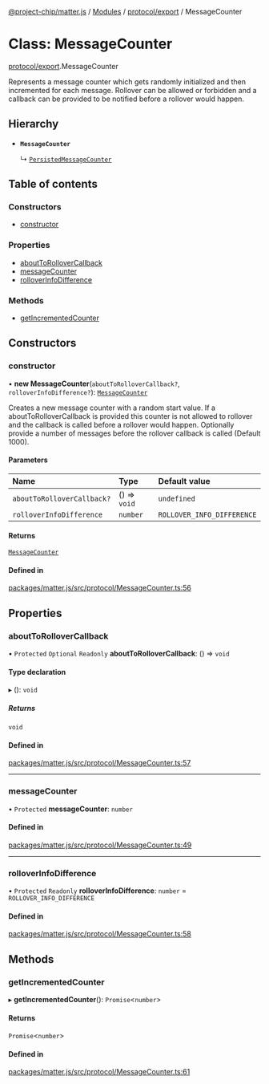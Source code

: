 [@project-chip/matter.js](../README.md) / [Modules](../modules.md) / [protocol/export](../modules/protocol_export.md) / MessageCounter

# Class: MessageCounter

[protocol/export](../modules/protocol_export.md).MessageCounter

Represents a message counter which gets randomly initialized and then incremented for each message.
Rollover can be allowed or forbidden and a callback can be provided to be notified before a rollover would happen.

## Hierarchy

- **`MessageCounter`**

  ↳ [`PersistedMessageCounter`](protocol_export.PersistedMessageCounter.md)

## Table of contents

### Constructors

- [constructor](protocol_export.MessageCounter.md#constructor)

### Properties

- [aboutToRolloverCallback](protocol_export.MessageCounter.md#abouttorollovercallback)
- [messageCounter](protocol_export.MessageCounter.md#messagecounter)
- [rolloverInfoDifference](protocol_export.MessageCounter.md#rolloverinfodifference)

### Methods

- [getIncrementedCounter](protocol_export.MessageCounter.md#getincrementedcounter)

## Constructors

### constructor

• **new MessageCounter**(`aboutToRolloverCallback?`, `rolloverInfoDifference?`): [`MessageCounter`](protocol_export.MessageCounter.md)

Creates a new message counter with a random start value. If a aboutToRolloverCallback is provided this
counter is not allowed to rollover and the callback is called before a rollover would happen. Optionally provide
a number of messages before the rollover callback is called (Default 1000).

#### Parameters

| Name | Type | Default value |
| :------ | :------ | :------ |
| `aboutToRolloverCallback?` | () => `void` | `undefined` |
| `rolloverInfoDifference` | `number` | `ROLLOVER_INFO_DIFFERENCE` |

#### Returns

[`MessageCounter`](protocol_export.MessageCounter.md)

#### Defined in

[packages/matter.js/src/protocol/MessageCounter.ts:56](https://github.com/project-chip/matter.js/blob/558e12c94a201592c28c7bc0743705360b3e5ca6/packages/matter.js/src/protocol/MessageCounter.ts#L56)

## Properties

### aboutToRolloverCallback

• `Protected` `Optional` `Readonly` **aboutToRolloverCallback**: () => `void`

#### Type declaration

▸ (): `void`

##### Returns

`void`

#### Defined in

[packages/matter.js/src/protocol/MessageCounter.ts:57](https://github.com/project-chip/matter.js/blob/558e12c94a201592c28c7bc0743705360b3e5ca6/packages/matter.js/src/protocol/MessageCounter.ts#L57)

___

### messageCounter

• `Protected` **messageCounter**: `number`

#### Defined in

[packages/matter.js/src/protocol/MessageCounter.ts:49](https://github.com/project-chip/matter.js/blob/558e12c94a201592c28c7bc0743705360b3e5ca6/packages/matter.js/src/protocol/MessageCounter.ts#L49)

___

### rolloverInfoDifference

• `Protected` `Readonly` **rolloverInfoDifference**: `number` = `ROLLOVER_INFO_DIFFERENCE`

#### Defined in

[packages/matter.js/src/protocol/MessageCounter.ts:58](https://github.com/project-chip/matter.js/blob/558e12c94a201592c28c7bc0743705360b3e5ca6/packages/matter.js/src/protocol/MessageCounter.ts#L58)

## Methods

### getIncrementedCounter

▸ **getIncrementedCounter**(): `Promise`\<`number`\>

#### Returns

`Promise`\<`number`\>

#### Defined in

[packages/matter.js/src/protocol/MessageCounter.ts:61](https://github.com/project-chip/matter.js/blob/558e12c94a201592c28c7bc0743705360b3e5ca6/packages/matter.js/src/protocol/MessageCounter.ts#L61)
